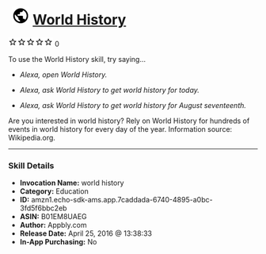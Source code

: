 # &nbsp;<img src="skill_icon" alt="World History icon" width="36"> [World History](http://alexa.amazon.com/#skills/amzn1.echo-sdk-ams.app.7caddada-6740-4895-a0bc-3fd5f6bbc2eb)
![0 stars](../../images/ic_star_border_black_18dp_1x.png)![0 stars](../../images/ic_star_border_black_18dp_1x.png)![0 stars](../../images/ic_star_border_black_18dp_1x.png)![0 stars](../../images/ic_star_border_black_18dp_1x.png)![0 stars](../../images/ic_star_border_black_18dp_1x.png) 0

To use the World History skill, try saying...

* *Alexa, open World History.*

* *Alexa, ask World History to get world history for today.*

* *Alexa, ask World History to get world history for August seventeenth.*

Are you interested in world history? Rely on World History for hundreds of events in world history for every day of the year. Information source: Wikipedia.org.

***

### Skill Details

* **Invocation Name:** world history
* **Category:** Education
* **ID:** amzn1.echo-sdk-ams.app.7caddada-6740-4895-a0bc-3fd5f6bbc2eb
* **ASIN:** B01EM8UAEG
* **Author:** Appbly.com
* **Release Date:** April 25, 2016 @ 13:38:33
* **In-App Purchasing:** No
